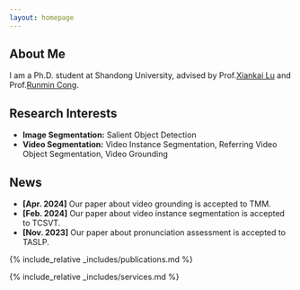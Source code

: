 ```yaml
---
layout: homepage
---
```


## About Me

I am a Ph.D. student at Shandong University, advised by Prof.[Xiankai Lu](https://faculty.sdu.edu.cn/luxiankai/zh_CN/index.htm) and Prof.[Runmin Cong](https://rmcong.github.io/).

## Research Interests

- **Image Segmentation:** Salient Object Detection
- **Video Segmentation:** Video Instance Segmentation, Referring Video Object Segmentation, Video Grounding

## News

- **[Apr. 2024]** Our paper about video grounding is accepted to TMM.
- **[Feb. 2024]** Our paper about video instance segmentation is accepted to TCSVT.
- **[Nov. 2023]** Our paper about pronunciation assessment is accepted to TASLP.

{% include_relative _includes/publications.md %}

{% include_relative _includes/services.md %}
